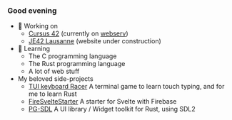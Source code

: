 ### Good evening

- 🔭 Working on
  - [Cursus 42](https://github.com/QJungo-42Cursus) (currently on [webserv](https://github.com/QJungo-42Cursus/webserv))
  - [JE42 Lausanne](https://junior-42lausanne.github.io/) (website under construction)
  <!-- - [DynamicUI](https://github.com/DynamicUI) -->
- 🌱 Learning
  - The C programming language
  - The Rust programming language
  - A lot of web stuff
- My beloved side-projects
  - [TUI keyboard Racer](https://github.com/JungoQuentin/TUI_KeyboardRacer) A terminal game to learn touch typing, and for me to learn Rust
  - [FireSvelteStarter](https://github.com/JungoQuentin/FireSvelteStarter) A starter for Svelte with Firebase
  - [PG-SDL](https://github.com/BendayLang/pg_sdl) A UI library / Widget toolkit for Rust, using SDL2
